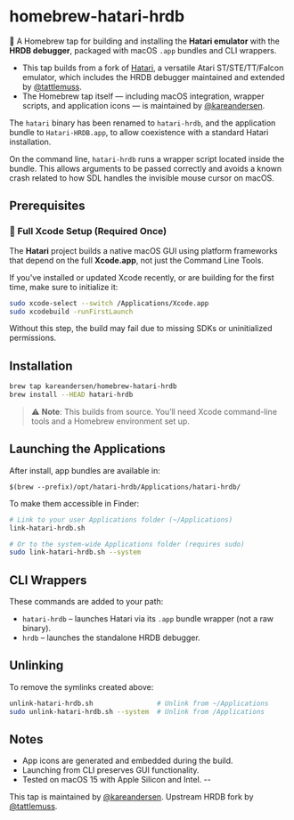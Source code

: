 # homebrew-hatari-hrdb

🍺 A Homebrew tap for building and installing the **Hatari emulator** with the **HRDB debugger**, packaged with macOS `.app` bundles and CLI wrappers.

- This tap builds from a fork of [Hatari](https://www.hatari-emu.org), a versatile Atari ST/STE/TT/Falcon emulator, which includes the HRDB debugger maintained and extended by [@tattlemuss](https://github.com/tattlemuss).
- The Homebrew tap itself — including macOS integration, wrapper scripts, and application icons — is maintained by [@kareandersen](https://github.com/kareandersen).

The `hatari` binary has been renamed to `hatari-hrdb`, and the application bundle to `Hatari-HRDB.app`, to allow coexistence with a standard Hatari installation.

On the command line, `hatari-hrdb` runs a wrapper script located inside the bundle. This allows arguments to be passed correctly and avoids a known crash related to how SDL handles the invisible mouse cursor on macOS.

## Prerequisites

### 🔧 Full Xcode Setup (Required Once)

The **Hatari** project builds a native macOS GUI using platform frameworks that depend on the full **Xcode.app**, not just the Command Line Tools.

If you've installed or updated Xcode recently, or are building for the first time, make sure to initialize it:

```bash
sudo xcode-select --switch /Applications/Xcode.app
sudo xcodebuild -runFirstLaunch
```

Without this step, the build may fail due to missing SDKs or uninitialized permissions.
## Installation

```bash
brew tap kareandersen/homebrew-hatari-hrdb
brew install --HEAD hatari-hrdb
```

> ⚠️ **Note**: This builds from source. You’ll need Xcode command-line tools and a Homebrew environment set up.

## Launching the Applications

After install, app bundles are available in:

```
$(brew --prefix)/opt/hatari-hrdb/Applications/hatari-hrdb/
```

To make them accessible in Finder:

```bash
# Link to your user Applications folder (~/Applications)
link-hatari-hrdb.sh

# Or to the system-wide Applications folder (requires sudo)
sudo link-hatari-hrdb.sh --system
```

## CLI Wrappers

These commands are added to your path:

- `hatari-hrdb` – launches Hatari via its `.app` bundle wrapper (not a raw binary).
- `hrdb` – launches the standalone HRDB debugger.

## Unlinking

To remove the symlinks created above:

```bash
unlink-hatari-hrdb.sh                # Unlink from ~/Applications
sudo unlink-hatari-hrdb.sh --system  # Unlink from /Applications
```

## Notes

- App icons are generated and embedded during the build.
- Launching from CLI preserves GUI functionality.
- Tested on macOS 15 with Apple Silicon and Intel.
--

This tap is maintained by [@kareandersen](https://github.com/kareandersen).
Upstream HRDB fork by [@tattlemuss](https://github.com/tattlemuss).

